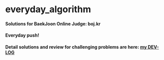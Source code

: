 # everyday_algorithm
#### Solutions for BaekJoon Online Judge: boj.kr
#### Everyday push!
#### Detail solutions and review for challenging problems are here: [my DEV-LOG](https://blog.naver.com/dbsgp535)

